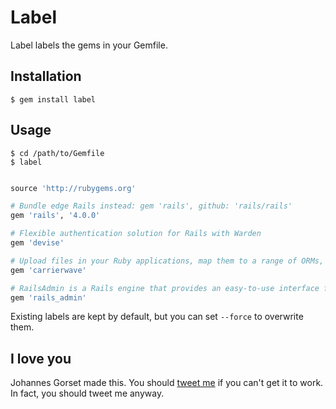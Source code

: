 # Label

Label labels the gems in your Gemfile.

## Installation

    $ gem install label

## Usage

    $ cd /path/to/Gemfile
    $ label

```ruby

source 'http://rubygems.org'

# Bundle edge Rails instead: gem 'rails', github: 'rails/rails'
gem 'rails', '4.0.0'

# Flexible authentication solution for Rails with Warden
gem 'devise'

# Upload files in your Ruby applications, map them to a range of ORMs, store them on different backends.
gem 'carrierwave'

# RailsAdmin is a Rails engine that provides an easy-to-use interface for managing your data.
gem 'rails_admin'
```

Existing labels are kept by default, but you can set `--force` to overwrite them.

## I love you

Johannes Gorset made this. You should [tweet me](http://twitter.com/jgorset) if you can't get
it to work. In fact, you should tweet me anyway.
